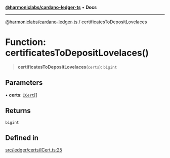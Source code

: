 [**@harmoniclabs/cardano-ledger-ts**](../README.md) • **Docs**

***

[@harmoniclabs/cardano-ledger-ts](../globals.md) / certificatesToDepositLovelaces

# Function: certificatesToDepositLovelaces()

> **certificatesToDepositLovelaces**(`certs`): `bigint`

## Parameters

• **certs**: [`ICert`](../interfaces/ICert.md)[]

## Returns

`bigint`

## Defined in

[src/ledger/certs/ICert.ts:25](https://github.com/HarmonicLabs/cardano-ledger-ts/blob/94dd590ffe94133126b0d8d49920fc7b002e1975/src/ledger/certs/ICert.ts#L25)
